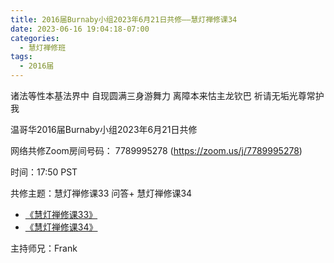 ```yaml
---
title: 2016届Burnaby小组2023年6月21日共修——慧灯禅修课34
date: 2023-06-16 19:04:18-07:00
categories:
  - 慧灯禅修班
tags:
  - 2016届
---
```

诸法等性本基法界中 自现圆满三身游舞力 离障本来怙主龙钦巴 祈请无垢光尊常护我

温哥华2016届Burnaby小组2023年6月21日共修

网络共修Zoom房间号码： 7789995278 (<https://zoom.us/j/7789995278>)

时间：17:50 PST

共修主题：慧灯禅修课33 问答+ 慧灯禅修课34
* [《慧灯禅修课33》](https://www.youtube.com/watch?v=8mJMU8pDwo8)
* [《慧灯禅修课34》](https://www.youtube.com/watch?v=yZ27Ee9Fvuw)

主持师兄：Frank
